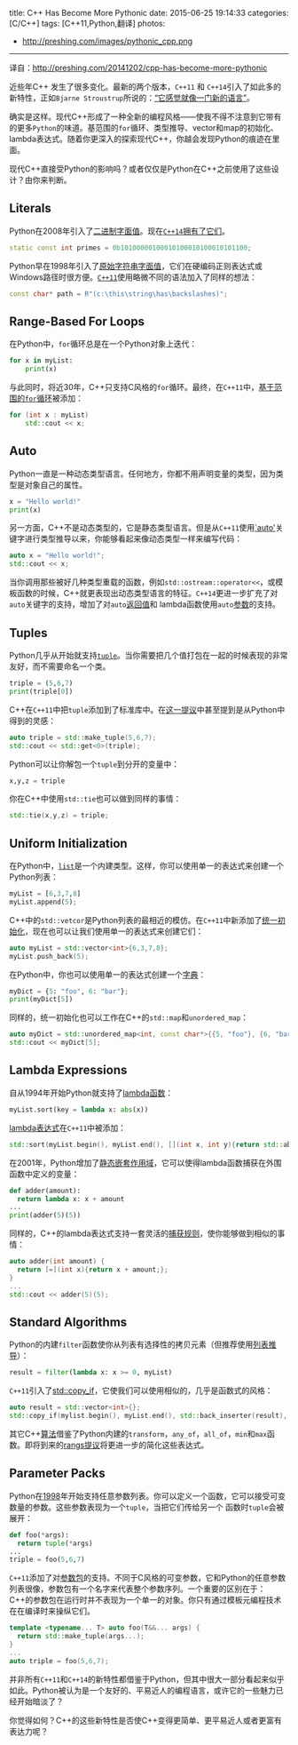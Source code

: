 title: C++ Has Become More Pythonic
date: 2015-06-25 19:14:33
categories: [C/C++]
tags: [C++11,Python,翻译]
photos:
- http://preshing.com/images/pythonic_cpp.png

---

译自：http://preshing.com/20141202/cpp-has-become-more-pythonic


近些年C++ 发生了很多变化。最新的两个版本，`C++11` 和 `C++14`引入了如此多的新特性，正如`Bjarne Stroustrup`所说的：[“它感觉就像一门新的语言”](http://www.stroustrup.com/C++11FAQ.html#think)。

确实是这样。现代C++形成了一种全新的编程风格——使我不得不注意到它带有的更多`Python`的味道。基范围的`for`循环、类型推导、vector和map的初始化、lambda表达式。随着你更深入的探索现代C++，你越会发现Python的痕迹在里面。

现代C++直接受Python的影响吗？或者仅仅是Python在C++之前使用了这些设计？由你来判断。

<!-- more -->

## Literals

Python在2008年引入了[二进制字面值](https://docs.python.org/dev/whatsnew/2.6.html#pep-3127-integer-literal-support-and-syntax)。现在[`C++14`拥有了它们](http://en.cppreference.com/w/cpp/language/integer_literal)。

```C++
static const int primes = 0b10100000100010100010100010101100;
```

Python早在1998年引入了[原始字符串字面值](https://www.python.org/download/releases/1.5/whatsnew/)，它们在硬编码正则表达式或Windows路径时很方便。[`C++11`](http://en.cppreference.com/w/cpp/language/string_literal)使用略微不同的语法加入了同样的想法：

```C++
const char* path = R"(c:\this\string\has\backslashes)";
```

## Range-Based For Loops

在Python中，`for`循环总是在一个Python对象上迭代：

```Python
for x in myList:
    print(x)
```

与此同时，将近30年，C++只支持C风格的`for`循环。最终，在`C++11`中，[基于范围的`for`循环](http://en.cppreference.com/w/cpp/language/range-for)被添加：

```C++
for (int x : myList)
    std::cout << x;
```

## Auto

Python一直是一种动态类型语言。任何地方，你都不用声明变量的类型，因为类型是对象自己的属性。

```Python
x = "Hello world!"
print(x)
```

另一方面，C++不是动态类型的，它是静态类型语言。但是从`C++11`使用[`auto'](http://en.cppreference.com/w/cpp/language/auto)关键字进行类型推导以来，你能够看起来像动态类型一样来编写代码：

```C++
auto x = "Hello world!";
std::cout << x;
```

当你调用那些被好几种类型重载的函数，例如`std::ostream::operator<<`，或模板函数的时候，C++就更表现出动态类型语言的特征。`C++14`更进一步扩充了对`auto`关键字的支持，增加了对`auto`[返回值](http://en.wikipedia.org/wiki/C%2B%2B14#Function_return_type_deduction)和
lambda函数使用`auto`[参数](http://en.wikipedia.org/wiki/C%2B%2B14#Generic_lambdas)的支持。

## Tuples

Python几乎从开始就支持[`tuple`](https://docs.python.org/release/1.4/ref/ref3.html)。当你需要把几个值打包在一起的时候表现的非常友好，而不需要命名一个类。

```Python
triple = (5,6,7)
print(triple[0])
```

C++在`C++11`中把`tuple`添加到了标准库中。在[这一提议](http://open-std.org/jtc1/sc22/wg21/docs/papers/2002/n1403.pdf)中甚至提到是从Python中得到的灵感：

```C++
auto triple = std::make_tuple(5,6,7);
std::cout << std::get<0>(triple);
```

Python可以让你解包一个`tuple`到分开的变量中：

```Python
x,y,z = triple
```

你在C++中使用`std::tie`也可以做到同样的事情：

```C++
std::tie(x,y,z) = triple;
```

## Uniform Initialization

在Python中，[`list`](https://docs.python.org/2/tutorial/introduction.html#lists)是一个内建类型。这样，你可以使用单一的表达式来创建一个Python列表：

```Python
myList = [6,3,7,8]
myList.append(5);
```

C++中的`std::vetcor`是Python列表的最相近的模仿。在`C++11`中新添加了[统一初始化](http://www.stroustrup.com/C++11FAQ.html#init-list)，现在也可以让我们使用单一的表达式来创建它们：

```C++
auto myList = std::vector<int>{6,3,7,8};
myList.push_back(5);
```

在Python中，你也可以使用单一的表达式创建一个[字典](https://docs.python.org/2/tutorial/datastructures.html#dictionaries)：

```Python
myDict = {5: "foo", 6: "bar"};
print(myDict[5])
```

同样的，统一初始化也可以工作在C++的`std::map`和`unordered_map`：

```C++
auto myDict = std::unordered_map<int, const char*>{{5, "foo"}, {6, "bar"}};
std::cout << myDict[5];
```

## Lambda Expressions

自从1994年开始Python就支持了[lambda函数](http://www.artima.com/weblogs/viewpost.jsp?thread=98196)：

```Python
myList.sort(key = lambda x: abs(x))
```

[lambda表达式](http://www.stroustrup.com/C++11FAQ.html#lambda)在`C++11`中被添加：

```C++
std::sort(myList.begin(), myList.end(), [](int x, int y){return std::abs(x) < std::abs(y);});
```

在2001年，Python增加了[静态嵌套作用域](https://docs.python.org/2/whatsnew/2.2.html#pep-227-nested-scopes)，它可以使得lambda函数捕获在外围函数中定义的变量：

```Python
def adder(amount):
  return lambda x: x + amount
...
print(adder(5)(5))
```

同样的，C++的lambda表达式支持一套灵活的[捕获规则](http://en.cppreference.com/w/cpp/language/lambda#Lambda_capture)，使你能够做到相似的事情：

```C++
auto adder(int amount) {
  return [=](int x){return x + amount;};
}
...
std::cout << adder(5)(5);
```

## Standard Algorithms

Python的内建`filter`函数使你从列表有选择性的拷贝元素（但推荐使用[列表推导](https://docs.python.org/3/whatsnew/2.0.html#list-comprehensions)）：

```Python
result = filter(lambda x: x >= 0, myList)
```

`C++11`引入了[std::copy_if](http://en.cppreference.com/w/cpp/algorithm/copy)，它使我们可以使用相似的，几乎是函数式的风格：

```C++
auto result = std::vector<int>{};
std::copy_if(mylist.begin(), myList.end(), std::back_inserter(result), [](int x){return x >= 0;});
```

其它C++[算法](http://en.cppreference.com/w/cpp/algorithm)借鉴了Python内建的`transform`，`any_of`，`all_of`，`min`和`max`函数。即将到来的[rangs提议](https://github.com/ericniebler/range-v3/blob/master/doc/D4128.md)将更进一步的简化这些表达式。

## Parameter Packs

Python在[1998](https://docs.python.org/release/1.5/tut/node29.html)年开始支持任意参数列表。你可以定义一个函数，它可以接受可变数量的参数。这些参数表现为一个`tuple`，当把它们传给另一个
函数时`tuple`会被展开：

```Python
def foo(*args):
  return tuple(*args)
...
triple = foo(5,6,7)
```

`C++11`添加了对[参数包](http://www.stroustrup.com/C++11FAQ.html#variadic-templates)的支持。不同于C风格的可变参数，它和Python的任意参数列表很像，参数包有一个名字来代表整个参数序列。一个重要的区别在于：C++的参数包在运行时并不表现为一个单一的对象。你只有通过模板元编程技术在在编译时来操纵它们。

```C++
template <typename... T> auto foo(T&&... args) {
  return std::make_tuple(args...);
}
...
auto triple = foo(5,6,7);
```

并非所有`C++11`和`C++14`的新特性都借鉴于Python，但其中很大一部分看起来似乎如此。Python被认为是一个友好的、平易近人的编程语言，或许它的一些魅力已经开始暗淡了？

你觉得如何？C++的这些新特性是否使C++变得更简单、更平易近人或者更富有表达力呢？

